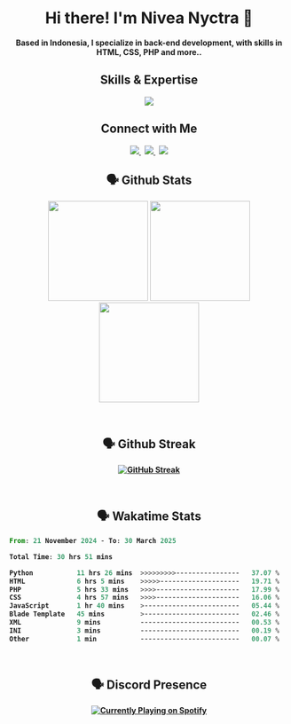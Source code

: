 <h1 align="center"><strong>Hi there! I'm Nivea Nyctra 👋</strong></h1>

<p align="center"><strong>Based in Indonesia, I specialize in back-end development, with skills in HTML, CSS, PHP and more..</strong></p>

<h2 align="center">Skills & Expertise</h2>

<p align=center>

<p align="center">
  <a href="https://sanooj.is-a.dev">
    <img src="https://skillicons.dev/icons?i=bootstrap,mysql,npm,php,laravel,html,md,css,stackoverflow,git,github&perline=12" />
  </a>
</p>

<h2 align="center"><b>Connect with Me</h2>

<p align="center">
  <a href="https://instagram.com/niveanyctra/">
    <img src="https://skillicons.dev/icons?i=instagram" />
  </a>&nbsp;
   <a href="https://discordapp.com/users/477805354865131520">
    <img src="https://skillicons.dev/icons?i=discord" />
  </a>&nbsp;
   <a href="https://twitter.com/niveanyctra">
    <img src="https://skillicons.dev/icons?i=twitter" />
  </a>
</p>

<h2 align="center"><b>🗣️ Github Stats</b></h2>

<div align="center">
  <img height="180em" src="https://github-profile-summary-cards.vercel.app/api/cards/profile-details?username=niveanyctra&theme=dark" />
  <img height="180em" src="https://github-profile-summary-cards.vercel.app/api/cards/most-commit-language?username=niveanyctra&theme=dark"  />
  <img height="180em" src="https://github-readme-stats.vercel.app/api?username=niveanyctra&theme=dark&border_color=303030&border_radius=4"  />
</div>

&nbsp;

<h2 align="center"><b>🗣️ Github Streak</b></h2>
<p align="center">
<a href="https://git.io/streak-stats"><img src="https://streak-stats.demolab.com?user=niveanyctra&theme=github-dark-blue&border_radius=10&card_width=500&background=0E0E0E&border=303030" alt="GitHub Streak" /></a>
</p>
&nbsp;
<h2 align="center"><b>🗣️ Wakatime Stats</b></h2>
<!--START_SECTION:waka-->

```rust
From: 21 November 2024 - To: 30 March 2025

Total Time: 30 hrs 51 mins

Python           11 hrs 26 mins  >>>>>>>>>----------------   37.07 %
HTML             6 hrs 5 mins    >>>>>--------------------   19.71 %
PHP              5 hrs 33 mins   >>>>---------------------   17.99 %
CSS              4 hrs 57 mins   >>>>---------------------   16.06 %
JavaScript       1 hr 40 mins    >------------------------   05.44 %
Blade Template   45 mins         >------------------------   02.46 %
XML              9 mins          -------------------------   00.53 %
INI              3 mins          -------------------------   00.19 %
Other            1 min           -------------------------   00.07 %
```

<!--END_SECTION:waka-->
<!-- <p align="center">
<img alt="Nivea Nyctra wakatime stats" src="https://github-readme-stats.vercel.app/api/wakatime?username=niveanyctra&theme=dark&border_color=303030" />
</p> -->
&nbsp;
<h2 align="center"><b>🗣️ Discord Presence</b></h2>

<p align="center"><a href="https://discordapp.com/users/477805354865131520"><img align="center" src="https://lanyard.cnrad.dev/api/477805354865131520?showDisplayName=true" alt="Currently Playing on Spotify"></a></p>
<!-- &nbsp;
<h2 align="center">💖 Support 💖</h2>
<p align = "center"><a href="https://www.buymeacoffee.com/niveanyctra"> <img src="https://cdn.buymeacoffee.com/buttons/v2/default-yellow.png" height="50" width="210" alt="Sachu-Settan" /></a></p> -->
